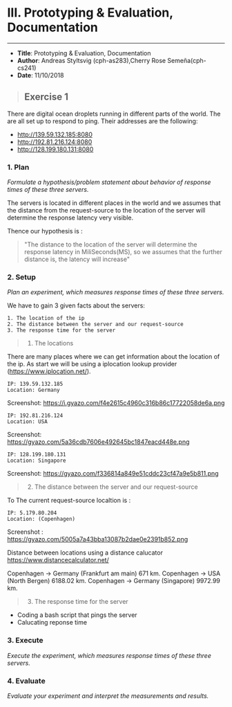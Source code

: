 # III. Prototyping & Evaluation, Documentation

---
- **Title**: Prototyping & Evaluation, Documentation
- **Author**: Andreas Styltsvig (cph-as283),Cherry Rose Semeña(cph-cs241)
- **Date**: 11/10/2018


> ## Exercise 1 

There are digital ocean droplets running in different parts of the world. The are all set up to respond to ping. Their addresses are the following:

- http://139.59.132.185:8080
- http://192.81.216.124:8080
- http://128.199.180.131:8080

### 1. Plan

*Formulate a hypothesis/problem statement about behavior of response times of these three servers.* 

The servers is located in different places in the world and we assumes that the distance from the request-source to the location of the server will determine the response latency very visible.

Thence our hypothesis is : 

> "The distance to the location of the server will determine the response latency in MiliSeconds(MS), so we assumes that the further distance is, the latency will increase"



### 2. Setup

*Plan an experiment, which measures response times of these three servers.*

We have to gain 3 given facts about the servers:

	1. The location of the ip
	2. The distance between the server and our request-source
	3. The response time for the server

> 1. The locations

There are many places where we can get information about the location of the ip. As start we will be using a iplocation lookup provider (https://www.iplocation.net/).



``` 
IP: 139.59.132.185
Location: Germany
``` 
Screenshot: https://i.gyazo.com/f4e2615c4960c316b86c17722058de6a.png

```
IP: 192.81.216.124
Location: USA
```
Screenshot: https://gyazo.com/5a36cdb7606e492645bc1847eacd448e.png

```
IP: 128.199.180.131
Location: Singapore
```
Screenshot: https://gyazo.com/f336814a849e51cddc23cf47a9e5b811.png


> 2. The distance between the server and our request-source

To
The current request-source localtion is :
```
IP: 5.179.80.204
Location: (Copenhagen)
```
Screenshot : https://gyazo.com/5005a7a43bba13087b2dae0e2391b852.png

Distance between locations using a distance calucator 
https://www.distancecalculator.net/

Copenhagen -> Germany (Frankfurt am main) 671 km.
Copenhagen -> USA (North Bergen) 6188.02 km.
Copenhagen -> Germany (Singapore) 9972.99 km.

> 3. The response time for the server

- Coding a bash script that pings the server
- Calucating reponse time


### 3. Execute
*Execute the experiment, which measures response times of these three servers.*



### 4. Evaluate
*Evaluate your experiment and interpret the measurements and results.*
